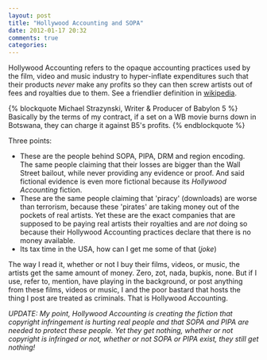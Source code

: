 ```yaml
---
layout: post
title: "Hollywood Accounting and SOPA"
date: 2012-01-17 20:32
comments: true
categories: 
---
```


Hollywood Accounting refers to the opaque accounting practices used by the film, video and music industry to hyper-inflate expenditures such that their products *never* make any profits so they can then screw artists out of fees and royalties due to them. See a friendlier definition in [wikipedia](http://en.wikipedia.org/wiki/Hollywood_accounting).

{% blockquote Michael Strazynski, Writer & Producer of Babylon 5 %}
Basically by the terms of my contract, if a set on a WB movie burns down in Botswana, they can charge it against B5's profits.
{% endblockquote %}

Three points:

* These are the people behind SOPA, PIPA, DRM and region encoding. The same people claiming that their losses are bigger than the Wall Street bailout, while never providing any evidence or proof. And said fictional evidence is even more fictional because its *Hollywood Accounting* fiction.
* These are the same people claiming that 'piracy' (downloads) are worse than terrorism, because these 'pirates' are taking money out of the pockets of real artists. Yet these are the exact companies that are supposed to be paying real artists their royalties and are *not* doing so because their Hollywood Accounting practices declare that there is no money available.
* Its tax time in the USA, how can I get me some of that (*joke*)

The way I read it, whether or not I buy their films, videos, or music, the artists get the same amount of money. Zero, zot, nada, bupkis, none. But if I use, refer to, mention, have playing in the background, or post anything from these films, videos or music, I and the poor bastard that hosts the thing I post are treated as criminals. That is Hollywood Accounting.

*UPDATE: My point, Hollywood Accounting is creating the fiction that copyright infringement is hurting real people and that SOPA and PIPA are needed to protect these people. Yet they get nothing, whether or not copyright is infringed or not, whether or not SOPA or PIPA exist, they still get nothing!*
